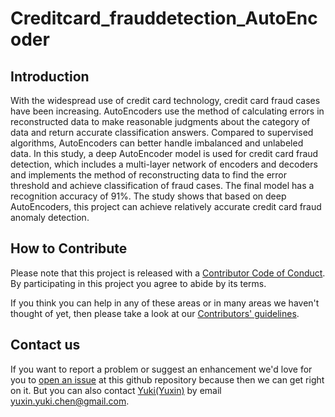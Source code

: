 # Creditcard_frauddetection_AutoEncoder

## Introduction
With the widespread use of credit card technology, credit card fraud cases have been increasing. AutoEncoders
use the method of calculating errors in reconstructed data to make reasonable judgments about the category
of data and return accurate classification answers. Compared to supervised algorithms, AutoEncoders can
better handle imbalanced and unlabeled data. In this study, a deep AutoEncoder model is used for credit card
fraud detection, which includes a multi-layer network of encoders and decoders and implements the method
of reconstructing data to find the error threshold and achieve classification of fraud cases. The final model has
a recognition accuracy of 91%. The study shows that based on deep AutoEncoders, this project can achieve
relatively accurate credit card fraud anomaly detection.


## How to Contribute
Please note that this project is released with a [Contributor Code of Conduct](/CODE_OF_CONDUCT.md).
By participating in this project you agree to abide by its terms.              
         
If you think you can help in any of these areas or in many areas we haven't thought of yet, then please take a look at our [Contributors' guidelines](/CONTRIBUTING.md).          
           
## Contact us
If you want to report a problem or suggest an enhancement we'd love for you to [open an issue](../../issues) at this github repository because then we can get right on it. But you can also contact [Yuki(Yuxin)](https://github.com/YukiChen-yuxin) by email yuxin.yuki.chen@gmail.com.
